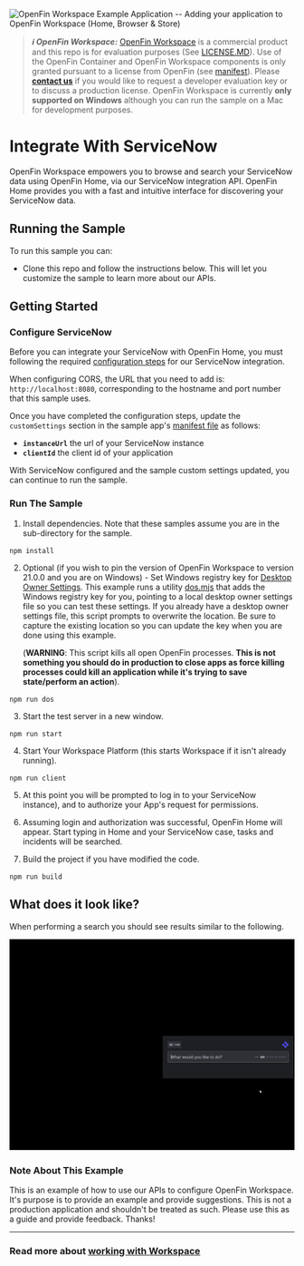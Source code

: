 ![OpenFin Workspace Example Application -- Adding your application to OpenFin Workspace (Home, Browser & Store)](../../assets/OpenFin-Workspace-Starter.png)

> **_:information_source: OpenFin Workspace:_** [OpenFin Workspace](https://www.openfin.co/workspace/) is a commercial product and this repo is for evaluation purposes (See [LICENSE.MD](LICENSE.MD)). Use of the OpenFin Container and OpenFin Workspace components is only granted pursuant to a license from OpenFin (see [manifest](public/manifest.fin.json)). Please [**contact us**](https://www.openfin.co/workspace/poc/) if you would like to request a developer evaluation key or to discuss a production license.
> OpenFin Workspace is currently **only supported on Windows** although you can run the sample on a Mac for development purposes.

# Integrate With ServiceNow

OpenFin Workspace empowers you to browse and search your ServiceNow data using OpenFin Home, via our ServiceNow integration API. OpenFin Home provides you with a fast and intuitive interface for discovering your ServiceNow data.

## Running the Sample

To run this sample you can:

- Clone this repo and follow the instructions below. This will let you customize the sample to learn more about our APIs.

## Getting Started

### Configure ServiceNow

Before you can integrate your ServiceNow with OpenFin Home, you must following the required [configuration steps](https://developers.openfin.co/of-docs/docs/servicenow-integration) for our ServiceNow integration.

When configuring CORS, the URL that you need to add is: `http://localhost:8080`, corresponding to the hostname and port number that this sample uses.

Once you have completed the configuration steps, update the `customSettings` section in the sample app's [manifest file](./public/manifest.fin.json) as follows:

- **`instanceUrl`** the url of your ServiceNow instance
- **`clientId`** the client id of your application

With ServiceNow configured and the sample custom settings updated, you can continue to run the sample.

### Run The Sample

1. Install dependencies. Note that these samples assume you are in the sub-directory for the sample.

```shell
npm install
```

2. Optional (if you wish to pin the version of OpenFin Workspace to version 21.0.0 and you are on Windows) - Set Windows registry key for [Desktop Owner Settings](https://developers.openfin.co/docs/desktop-owner-settings).
   This example runs a utility [dos.mjs](./scripts/dos.mjs) that adds the Windows registry key for you, pointing to a local desktop owner
   settings file so you can test these settings. If you already have a desktop owner settings file, this script prompts to overwrite the location. Be sure to capture the existing location so you can update the key when you are done using this example.

   (**WARNING**: This script kills all open OpenFin processes. **This is not something you should do in production to close apps as force killing processes could kill an application while it's trying to save state/perform an action**).

```shell
npm run dos
```

3. Start the test server in a new window.

```shell
npm run start
```

4. Start Your Workspace Platform (this starts Workspace if it isn't already running).

```shell
npm run client
```

5. At this point you will be prompted to log in to your ServiceNow instance), and to authorize your App's request for permissions.

6. Assuming login and authorization was successful, OpenFin Home will appear. Start typing in Home and your ServiceNow case, tasks and incidents will be searched.

7. Build the project if you have modified the code.

```shell
npm run build
```

## What does it look like?

When performing a search you should see results similar to the following.

![ServiceNow Integration](servicenow-integration.gif)

### Note About This Example

This is an example of how to use our APIs to configure OpenFin Workspace. It's purpose is to provide an example and provide suggestions. This is not a production application and shouldn't be treated as such. Please use this as a guide and provide feedback. Thanks!

---

### Read more about [working with Workspace](https://developers.openfin.co/of-docs/docs/overview-of-workspace)

